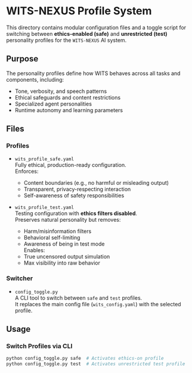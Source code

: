 # WITS-NEXUS Profile System

This directory contains modular configuration files and a toggle script for switching between **ethics-enabled (safe)** and **unrestricted (test)** personality profiles for the `WITS-NEXUS` AI system.

## Purpose

The personality profiles define how WITS behaves across all tasks and components, including:

- Tone, verbosity, and speech patterns
- Ethical safeguards and content restrictions
- Specialized agent personalities
- Runtime autonomy and learning parameters

## Files

### Profiles

- `wits_profile_safe.yaml`  
  Fully ethical, production-ready configuration.  
  Enforces:
  - Content boundaries (e.g., no harmful or misleading output)
  - Transparent, privacy-respecting interaction
  - Self-awareness of safety responsibilities

- `wits_profile_test.yaml`  
  Testing configuration with **ethics filters disabled**.  
  Preserves natural personality but removes:
  - Harm/misinformation filters
  - Behavioral self-limiting
  - Awareness of being in test mode  
  Enables:
  - True uncensored output simulation
  - Max visibility into raw behavior

### Switcher

- `config_toggle.py`  
  A CLI tool to switch between `safe` and `test` profiles.  
  It replaces the main config file (`wits_config.yaml`) with the selected profile.

## Usage

### Switch Profiles via CLI

```bash
python config_toggle.py safe  # Activates ethics-on profile
python config_toggle.py test  # Activates unrestricted test profile